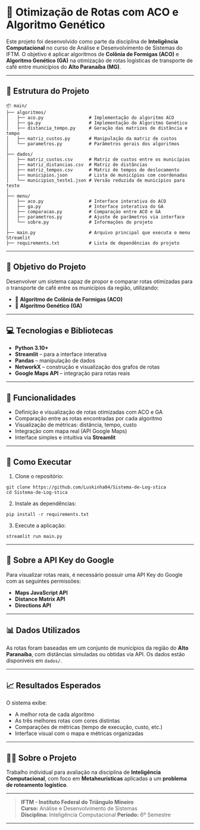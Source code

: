 # 🚚 Otimização de Rotas com ACO e Algoritmo Genético

Este projeto foi desenvolvido como parte da disciplina de **Inteligência Computacional** no curso de Análise e Desenvolvimento de Sistemas do IFTM. O objetivo é aplicar algoritmos de **Colônia de Formigas (ACO)** e **Algoritmo Genético (GA)** na otimização de rotas logísticas de transporte de café entre municípios do **Alto Paranaíba (MG)**.

---

## 📁 Estrutura do Projeto

```
📦 main/
├── algoritmos/
│   ├── aco.py                 # Implementação do algoritmo ACO
│   ├── ga.py                  # Implementação do Algoritmo Genético
│   ├── distancia_tempo.py     # Geração das matrizes de distância e tempo
│   ├── matriz_custos.py       # Manipulação da matriz de custos
│   └── parametros.py          # Parâmetros gerais dos algoritmos
│
├── dados/
│   ├── matriz_custos.csv      # Matriz de custos entre os municípios
│   ├── matriz_distancias.csv  # Matriz de distâncias
│   ├── matriz_tempos.csv      # Matriz de tempos de deslocamento
│   ├── municipios.json        # Lista de municípios com coordenadas
│   └── municipios_teste1.json # Versão reduzida de municípios para teste
│
├── menu/
│   ├── aco.py                 # Interface interativa do ACO
│   ├── ga.py                  # Interface interativa do GA
│   ├── comparacao.py          # Comparação entre ACO e GA
│   ├── parametros.py          # Ajuste de parâmetros via interface
│   └── sobre.py               # Informações do projeto
│
├── main.py                    # Arquivo principal que executa o menu Streamlit
├── requirements.txt           # Lista de dependências do projeto
```

---

## 🎯 Objetivo do Projeto

Desenvolver um sistema capaz de propor e comparar rotas otimizadas para o transporte de café entre os municípios da região, utilizando:

* 🐜 **Algoritmo de Colônia de Formigas (ACO)**
* 🧬 **Algoritmo Genético (GA)**

---

## 💻 Tecnologias e Bibliotecas

* **Python 3.10+**
* **Streamlit** – para a interface interativa
* **Pandas** – manipulação de dados
* **NetworkX** – construção e visualização dos grafos de rotas
* **Google Maps API** – integração para rotas reais

---

## 📌 Funcionalidades

* Definição e visualização de rotas otimizadas com ACO e GA
* Comparação entre as rotas encontradas por cada algoritmo
* Visualização de métricas: distância, tempo, custo
* Integração com mapa real (API Google Maps)
* Interface simples e intuitiva via **Streamlit**

---

## 🚀 Como Executar

1. Clone o repositório:

```
git clone https://github.com/Luskinha04/Sistema-de-Log-stica
cd Sistema-de-Log-stica
```

2. Instale as dependências:

```
pip install -r requirements.txt
```

3. Execute a aplicação:

```
streamlit run main.py
```

---

## 🔑 Sobre a API Key do Google

Para visualizar rotas reais, é necessário possuir uma API Key do Google com as seguintes permissões:

* **Maps JavaScript API**
* **Distance Matrix API**
* **Directions API**

---

## 📊 Dados Utilizados

As rotas foram baseadas em um conjunto de municípios da região do **Alto Paranaíba**, com distâncias simuladas ou obtidas via API. Os dados estão disponíveis em `dados/`.

---

## 📈 Resultados Esperados

O sistema exibe:

* A melhor rota de cada algoritmo
* As três melhores rotas com cores distintas
* Comparações de métricas (tempo de execução, custo, etc.)
* Interface visual com o mapa e métricas organizadas

---

## 👨‍🏫 Sobre o Projeto

Trabalho individual para avaliação na disciplina de **Inteligência Computacional**, com foco em **Metaheurísticas** aplicadas a um **problema de roteamento logístico**.

---

> **IFTM - Instituto Federal do Triângulo Mineiro**  
> **Curso:** Análise e Desenvolvimento de Sistemas  
> **Disciplina:** Inteligência Computacional
> **Período:** 6º Semestre

---
